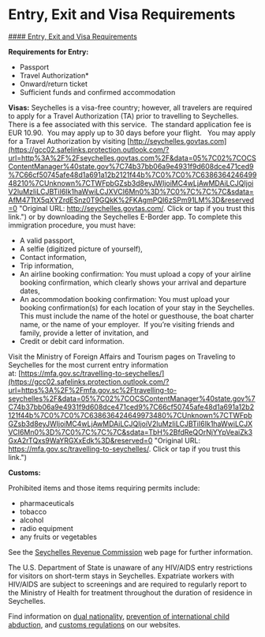 # Entry, Exit and Visa Requirements

[#### Entry, Exit and Visa Requirements](javascript:void(0); "Entry, Exit and Visa Requirements")

**Requirements for Entry:**

* Passport
* Travel Authorization\*
* Onward/return ticket
* Sufficient funds and confirmed accommodation

**Visas:** Seychelles is a visa-free country; however, all travelers are required to apply for a Travel Authorization (TA) prior to travelling to Seychelles. There is a fee associated with this service.  The standard application fee is EUR 10.90.  You may apply up to 30 days before your flight.   You may apply for a Travel Authorization by visiting [http://seychelles.govtas.com](https://gcc02.safelinks.protection.outlook.com/?url=http%3A%2F%2Fseychelles.govtas.com%2F&data=05%7C02%7COCSContentManager%40state.gov%7C74b37bb06a9e4931f9d608dce471ced9%7C66cf50745afe48d1a691a12b2121f44b%7C0%7C0%7C638636424649948210%7CUnknown%7CTWFpbGZsb3d8eyJWIjoiMC4wLjAwMDAiLCJQIjoiV2luMzIiLCJBTiI6Ik1haWwiLCJXVCI6Mn0%3D%7C0%7C%7C%7C&sdata=AfM47TtX5qXYZrdESnz0T9GQkK%2FKAgmPQI6zSPm91LM%3D&reserved=0 "Original URL: http://seychelles.govtas.com/. Click or tap if you trust this link.") or by downloading the Seychelles E-Border app. To complete this immigration procedure, you must have:

* A valid passport,
* A selfie (digitized picture of yourself),
* Contact information,
* Trip information,
* An airline booking confirmation: You must upload a copy of your airline booking confirmation, which clearly shows your arrival and departure dates,
* An accommodation booking confirmation: You must upload your booking confirmation(s) for each location of your stay in the Seychelles.  This must include the name of the hotel or guesthouse, the boat charter name, or the name of your employer.  If you’re visiting friends and family, provide a letter of invitation, and
* Credit or debit card information.

Visit the Ministry of Foreign Affairs and Tourism pages on Traveling to Seychelles for the most current entry information at: [https://mfa.gov.sc/travelling-to-seychelles/](https://gcc02.safelinks.protection.outlook.com/?url=https%3A%2F%2Fmfa.gov.sc%2Ftravelling-to-seychelles%2F&data=05%7C02%7COCSContentManager%40state.gov%7C74b37bb06a9e4931f9d608dce471ced9%7C66cf50745afe48d1a691a12b2121f44b%7C0%7C0%7C638636424649973480%7CUnknown%7CTWFpbGZsb3d8eyJWIjoiMC4wLjAwMDAiLCJQIjoiV2luMzIiLCJBTiI6Ik1haWwiLCJXVCI6Mn0%3D%7C0%7C%7C%7C&sdata=TbH%2BfdReQOrNjYYpVeaiZk3GxA2rTQxs9WaYRGXxEdk%3D&reserved=0 "Original URL: https://mfa.gov.sc/travelling-to-seychelles/. Click or tap if you trust this link.")

**Customs:**

Prohibited items and those items requiring permits include:

* pharmaceuticals
* tobacco
* alcohol
* radio equipment
* any fruits or vegetables

See the [Seychelles Revenue Commission](https://src.gov.sc/customs-and-excises/#Import_and_Export) web page for further information.

The U.S. Department of State is unaware of any HIV/AIDS entry restrictions for visitors on short-term stays in Seychelles. Expatriate workers with HIV/AIDS are subject to screenings and are required to regularly report to the Ministry of Health for treatment throughout the duration of residence in Seychelles.

Find information on [dual nationality](https://travel.state.gov/content/travel/en/international-travel/before-you-go/travelers-with-special-considerations/Dual-Nationality-Travelers.html), [prevention of international child abduction](https://travel.state.gov/content/travel/en/International-Parental-Child-Abduction.html), and [customs regulations](https://travel.state.gov/content/travel/en/international-travel/before-you-go/customs-and-import.html) on our websites.